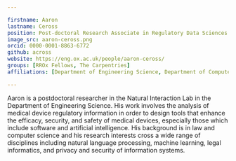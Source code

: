 ```yaml
---

firstname: Aaron
lastname: Ceross
position: Post-doctoral Research Associate in Regulatory Data Sciences
image_src: aaron-ceross.png
orcid: 0000-0001-8863-6772
github: across
website: https://eng.ox.ac.uk/people/aaron-ceross/
groups: [RROx Fellows, The Carpentries]
affiliations: [Department of Engineering Science, Department of Computer Science, Mathematical Physical and Life Sciences Division]

---
```


Aaron is a postdoctoral researcher in the Natural Interaction Lab in the Department of Engineering Science. His work involves the analysis of medical device regulatory information in order to design tools that enhance the efficacy, security, and safety of medical devices, especially those which include software and artificial intelligence. His background is in law and computer science and his research interests cross a wide range of disciplines including natural language processing, machine learning, legal informatics, and privacy and security of information systems.
